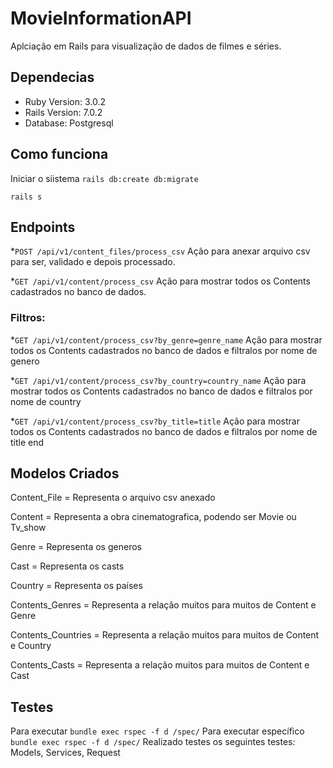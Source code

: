 # MovieInformationAPI

Aplciação em Rails para visualização de dados de filmes e séries.


## Dependecias
 * Ruby Version: 3.0.2
 * Rails Version: 7.0.2
 * Database: Postgresql
 
## Como funciona

Iniciar o siistema
`rails db:create db:migrate`

 `rails s`

## Endpoints
 *`POST /api/v1/content_files/process_csv`
  Ação para anexar arquivo csv para ser, validado e depois processado.

 *`GET /api/v1/content/process_csv`
  Ação para mostrar todos os Contents cadastrados no banco de dados.

  ### Filtros: 

 *`GET /api/v1/content/process_csv?by_genre=genre_name`
  Ação para mostrar todos os Contents cadastrados no banco de dados e filtralos por nome de genero

 *`GET /api/v1/content/process_csv?by_country=country_name`
  Ação para mostrar todos os Contents cadastrados no banco de  dados e filtralos por nome de country

 *`GET /api/v1/content/process_csv?by_title=title`
  Ação para mostrar todos os Contents cadastrados no banco de  dados e filtralos por nome de title
end

## Modelos Criados
Content_File = Representa o arquivo csv anexado

Content = Representa a obra cinematografica, podendo ser Movie ou Tv_show

Genre = Representa os generos

Cast = Representa os casts

Country = Representa os países

Contents_Genres = Representa a relação muitos para muitos de Content e Genre

Contents_Countries = Representa a relação muitos para muitos de Content e Country

Contents_Casts = Representa a relação muitos para muitos de Content e Cast

## Testes 
 Para executar 
`bundle exec rspec -f d /spec/` 
  Para executar específico
 `bundle exec rspec -f d /spec/`
Realizado testes os seguintes testes:
Models, Services, Request